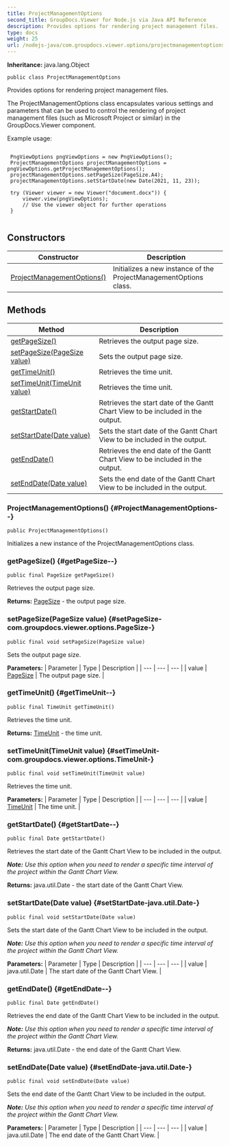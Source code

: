 ```yaml
---
title: ProjectManagementOptions
second_title: GroupDocs.Viewer for Node.js via Java API Reference
description: Provides options for rendering project management files.
type: docs
weight: 25
url: /nodejs-java/com.groupdocs.viewer.options/projectmanagementoptions/
---
```

**Inheritance:**
java.lang.Object
```
public class ProjectManagementOptions
```

Provides options for rendering project management files.

The ProjectManagementOptions class encapsulates various settings and parameters that can be used to control the rendering of project management files (such as Microsoft Project or similar) in the GroupDocs.Viewer component.

Example usage:

```

 PngViewOptions pngViewOptions = new PngViewOptions();
 ProjectManagementOptions projectManagementOptions = pngViewOptions.getProjectManagementOptions();
 projectManagementOptions.setPageSize(PageSize.A4);
 projectManagementOptions.setStartDate(new Date(2021, 11, 23));

 try (Viewer viewer = new Viewer("document.docx")) {
     viewer.view(pngViewOptions);
     // Use the viewer object for further operations
 }
 
```
## Constructors

| Constructor | Description |
| --- | --- |
| [ProjectManagementOptions()](#ProjectManagementOptions--) | Initializes a new instance of the  ProjectManagementOptions  class. |
## Methods

| Method | Description |
| --- | --- |
| [getPageSize()](#getPageSize--) | Retrieves the output page size. |
| [setPageSize(PageSize value)](#setPageSize-com.groupdocs.viewer.options.PageSize-) | Sets the output page size. |
| [getTimeUnit()](#getTimeUnit--) | Retrieves the time unit. |
| [setTimeUnit(TimeUnit value)](#setTimeUnit-com.groupdocs.viewer.options.TimeUnit-) | Retrieves the time unit. |
| [getStartDate()](#getStartDate--) | Retrieves the start date of the Gantt Chart View to be included in the output. |
| [setStartDate(Date value)](#setStartDate-java.util.Date-) | Sets the start date of the Gantt Chart View to be included in the output. |
| [getEndDate()](#getEndDate--) | Retrieves the end date of the Gantt Chart View to be included in the output. |
| [setEndDate(Date value)](#setEndDate-java.util.Date-) | Sets the end date of the Gantt Chart View to be included in the output. |
### ProjectManagementOptions() {#ProjectManagementOptions--}
```
public ProjectManagementOptions()
```


Initializes a new instance of the  ProjectManagementOptions  class.

### getPageSize() {#getPageSize--}
```
public final PageSize getPageSize()
```


Retrieves the output page size.

**Returns:**
[PageSize](../../com.groupdocs.viewer.options/pagesize) - the output page size.
### setPageSize(PageSize value) {#setPageSize-com.groupdocs.viewer.options.PageSize-}
```
public final void setPageSize(PageSize value)
```


Sets the output page size.

**Parameters:**
| Parameter | Type | Description |
| --- | --- | --- |
| value | [PageSize](../../com.groupdocs.viewer.options/pagesize) | The output page size. |

### getTimeUnit() {#getTimeUnit--}
```
public final TimeUnit getTimeUnit()
```


Retrieves the time unit.

**Returns:**
[TimeUnit](../../com.groupdocs.viewer.options/timeunit) - the time unit.
### setTimeUnit(TimeUnit value) {#setTimeUnit-com.groupdocs.viewer.options.TimeUnit-}
```
public final void setTimeUnit(TimeUnit value)
```


Retrieves the time unit.

**Parameters:**
| Parameter | Type | Description |
| --- | --- | --- |
| value | [TimeUnit](../../com.groupdocs.viewer.options/timeunit) | The time unit. |

### getStartDate() {#getStartDate--}
```
public final Date getStartDate()
```


Retrieves the start date of the Gantt Chart View to be included in the output.

***Note:** Use this option when you need to render a specific time interval of the project within the Gantt Chart View.*

**Returns:**
java.util.Date - the start date of the Gantt Chart View.
### setStartDate(Date value) {#setStartDate-java.util.Date-}
```
public final void setStartDate(Date value)
```


Sets the start date of the Gantt Chart View to be included in the output.

***Note:** Use this option when you need to render a specific time interval of the project within the Gantt Chart View.*

**Parameters:**
| Parameter | Type | Description |
| --- | --- | --- |
| value | java.util.Date | The start date of the Gantt Chart View. |

### getEndDate() {#getEndDate--}
```
public final Date getEndDate()
```


Retrieves the end date of the Gantt Chart View to be included in the output.

***Note:** Use this option when you need to render a specific time interval of the project within the Gantt Chart View.*

**Returns:**
java.util.Date - the end date of the Gantt Chart View.
### setEndDate(Date value) {#setEndDate-java.util.Date-}
```
public final void setEndDate(Date value)
```


Sets the end date of the Gantt Chart View to be included in the output.

***Note:** Use this option when you need to render a specific time interval of the project within the Gantt Chart View.*

**Parameters:**
| Parameter | Type | Description |
| --- | --- | --- |
| value | java.util.Date | The end date of the Gantt Chart View. |

